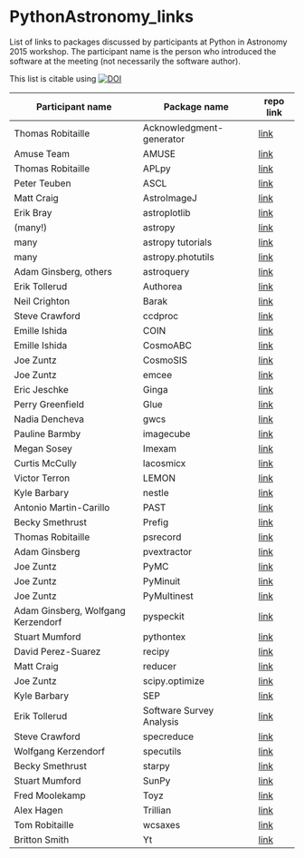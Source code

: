 # PythonAstronomy_links
List of links to packages discussed by participants at Python in Astronomy 2015 workshop.
The participant name is the person who introduced the software at the meeting (not necessarily the 
software author).

This list is citable using [![DOI](https://zenodo.org/badge/doi/10.5281/zenodo.17722.svg)](http://dx.doi.org/10.5281/zenodo.17722)

| Participant name      | Package name           | repo link  |
| ------------- |-------------| -----|
|Thomas Robitaille|Acknowledgment-generator|[link](http://astrofrog.github.io/acknowledgment-generator)|
|Amuse Team|AMUSE|[link](http://www.amusecode.org/)|
|Thomas Robitaille|APLpy|[link](https://aplpy.github.io)|
|Peter Teuben|ASCL|[link](http://ascl.net)|
|Matt Craig|AstroImageJ|[link](http://www.astro.louisville.edu/software/astroimagej/)|
|Erik Bray|astroplotlib|[link](http://astroplotlib.stsci.edu)|
|(many!) | astropy | [link](https://github.com/astropy/astropy)|astropy|
|many|astropy tutorials|[link](https://github.com/astropy/astropy-tutorials)|
|many|astropy.photutils|[link](https://github.com/astropy/photutils)|astropy.photutils|
|Adam Ginsberg, others|astroquery|[link](https://github.com/astropy/astroquery)|
|Erik Tollerud|Authorea|[link](https://www.authorea.com)|
|Neil Crighton|Barak|[link](https://github.com/nhmc/Barak)|
|Steve Crawford|ccdproc|[link](https://github.com/astropy/ccdproc)|
|Emille Ishida|COIN|[link](http://cointoolbox.github.io)|
|Emille Ishida|CosmoABC|[link](http://cosmoabc.readthedocs.org/en/latest)|
|Joe Zuntz|CosmoSIS|[link](https://bitbucket.org/joezuntz/cosmosis/wiki/development)|
|Joe Zuntz|emcee|[link](http://dan.iel.fm/emcee/current/)|
|Eric Jeschke|Ginga|[link](https://github.com/ejeschke/ginga)|
|Perry Greenfield|Glue|[link](http://www.glueviz.org/en/stable/)|
|Nadia Dencheva|gwcs|[link](https://github.com/spacetelescope/gwcs)|
|Pauline Barmby|imagecube|[link](https://github.com/sophiathl/imagecube)|
|Megan Sosey|Imexam|[link](http://imexam.readthedocs.org/imexam/index.html)|
|Curtis McCully|lacosmicx|[link](https://github.com/cmccully/lacosmicx)|
|Victor Terron|LEMON|[link](https://github.com/vterron/lemon)|
|Kyle Barbary|nestle|[link](https://github.com/kbarbary/nestle)|
|Antonio Martin-Carillo|PAST|[link](https://github.com/kalgash82/past)|
|Becky Smethrust|Prefig|[link](https://github.com/rjsmethurst/prefig)|
|Thomas Robitaille|psrecord|[link](https://github.com/astrofrog/psrecord)|
|Adam Ginsberg|pvextractor|[link](https://github.com/radio-astro-tools/pvextractor)|
|Joe Zuntz|PyMC|[link](http://pymc-devs.github.io/pymc/index.html)|
|Joe Zuntz|PyMinuit|[link](https://github.com/jpivarski/pyminuit)|
|Joe Zuntz|PyMultinest|[link](https://github.com/JohannesBuchner/PyMultiNest)|
|Adam Ginsberg, Wolfgang Kerzendorf|pyspeckit|[link](https://github.com/pyspeckit/pyspeckit)|
|Stuart Mumford|pythontex|[link](https://github.com/gpoore/pythontex)|
|David Perez-Suarez|recipy|[link](https://github.com/recipy/recipy)|
|Matt Craig|reducer|[link](https://github.com/mwcraig/reducer)|
|Joe Zuntz|scipy.optimize|[link](https://github.com/jpivarski/pyminuit)|
|Kyle Barbary|SEP|[link](https://github.com/kbarbary/sep)|
|Erik Tollerud  |Software Survey Analysis|[link](https://github.com/eteq/software_survey_analysis)|
|Steve Crawford|specreduce|[link](https://github.com/crawfordsm/specreduce)|
|Wolfgang Kerzendorf|specutils|[link](https://github.com/astropy/specutils)|
|Becky Smethrust|starpy|[link](https://github.com/zooniverse/starpy)|
|Stuart Mumford|SunPy|[link](http://sunpy.org)|
|Fred Moolekamp|Toyz|[link](http://fred3m.github.io/toyz/)|
|Alex Hagen|Trillian|[link](http://trillianverse.org)|
|Tom Robitaille|wcsaxes|[link](https://github.com/astrofrog/wcsaxes)|
|Britton Smith|Yt|[link](http://yt-project.org)|
